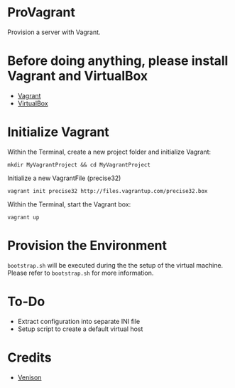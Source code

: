 # ProVagrant

Provision a server with Vagrant. 

# Before doing anything, please install Vagrant and VirtualBox

- [Vagrant](http://www.vagrantup.com/)
- [VirtualBox](https://www.virtualbox.org/)

# Initialize Vagrant

Within the Terminal, create a new project folder and initialize Vagrant:

	mkdir MyVagrantProject && cd MyVagrantProject

Initialize a new VagrantFile (precise32)

	vagrant init precise32 http://files.vagrantup.com/precise32.box

Within the Terminal, start the Vagrant box:

	vagrant up

# Provision the Environment

`bootstrap.sh` will be executed during the the setup of the virtual machine. Please refer to `bootstrap.sh` for more information.

# To-Do

* Extract configuration into separate INI file
* Setup script to create a default virtual host

# Credits

* [Venison](https://github.com/tjstein/venison)